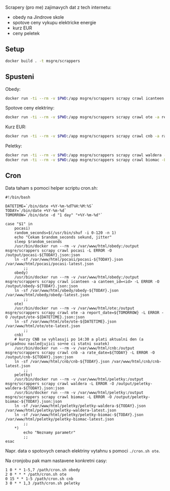 Scrapery (pro me) zajimavych dat z tech internetu:

* obedy na Jindrove skole
* spotove ceny vykupu elektricke energie
* kurz EUR
* ceny peletek

## Setup

```bash
docker build . -t msgre/scrappers
```

## Spusteni

Obedy:

```bash
docker run -ti --rm -v $PWD:/app msgre/scrappers scrapy crawl icanteen -L ERROR -a canteen_id=<id> -o -:json
```

Spotove ceny elektriny:

```bash
docker run -ti --rm -v $PWD:/app msgre/scrappers scrapy crawl ote -a report_date=2023-01-08 -L ERROR -o -:json
```

Kurz EUR:

```bash
docker run -ti --rm -v $PWD:/app msgre/scrappers scrapy crawl cnb -a rate_date=2023-01-08 -L ERROR -o -:json
```

Peletky:

```bash
docker run -ti --rm -v $PWD:/app msgre/scrappers scrapy crawl waldera -L ERROR -o -:json
docker run -ti --rm -v $PWD:/app msgre/scrappers scrapy crawl biomac -L ERROR -o -:json
```

## Cron

Data taham s pomoci helper scriptu cron.sh:

```
#!/bin/bash

DATETIME=`/bin/date +%Y-%m-%dT%H:%M:%S`
TODAY=`/bin/date +%Y-%m-%d`
TOMORROW=`/bin/date -d "1 day" "+%Y-%m-%d"`

case "$1" in
    pocasi)
    random_seconds=$(/usr/bin/shuf -i 0-120 -n 1)
    echo "Cekam $random_seconds sekund, jitter"
    sleep $random_seconds
	/usr/bin/docker run --rm -v /var/www/html/obedy:/output msgre/scrappers scrapy crawl pocasi -L ERROR -O /output/pocasi-${TODAY}.json:json
	ln -sf /var/www/html/pocasi/pocasi-${TODAY}.json /var/www/html/pocasi/pocasi-latest.json
        ;;
    obedy)
	/usr/bin/docker run --rm -v /var/www/html/obedy:/output msgre/scrappers scrapy crawl icanteen -a canteen_id=<id> -L ERROR -O /output/obedy-${TODAY}.json:json
	ln -sf /var/www/html/obedy/obedy-${TODAY}.json /var/www/html/obedy/obedy-latest.json
        ;;
    ote)
	/usr/bin/docker run --rm -v /var/www/html/ote:/output msgre/scrappers scrapy crawl ote -a report_date=${TOMORROW} -L ERROR -O /output/ote-${DATETIME}.json:json
	ln -sf /var/www/html/ote/ote-${DATETIME}.json /var/www/html/ote/ote-latest.json
        ;;
    cnb)
	# kurzy CNB se vyhlasuji po 14:30 a plati aktualni den (a pripadnou nasledjujici so+ne ci statni svatek)
	/usr/bin/docker run --rm -v /var/www/html/cnb:/output msgre/scrappers scrapy crawl cnb -a rate_date=${TODAY} -L ERROR -O /output/cnb-${TODAY}.json:json
	ln -sf /var/www/html/cnb/cnb-${TODAY}.json /var/www/html/cnb/cnb-latest.json
        ;;
    peletky)
	/usr/bin/docker run --rm -v /var/www/html/peletky:/output msgre/scrappers scrapy crawl waldera -L ERROR -O /output/peletky-waldera-${TODAY}.json:json
	/usr/bin/docker run --rm -v /var/www/html/peletky:/output msgre/scrappers scrapy crawl biomac -L ERROR -O /output/peletky-biomac-${TODAY}.json:json
	ln -sf /var/www/html/peletky/peletky-waldera-${TODAY}.json /var/www/html/peletky/peletky-waldera-latest.json
	ln -sf /var/www/html/peletky/peletky-biomac-${TODAY}.json /var/www/html/peletky/peletky-biomac-latest.json
        ;;
    *)
        echo "Neznamy parametr"
        ;;
esac
```

Napr. data o spotovych cenach elektriny vytahnu s pomoci `./cron.sh ote`.

Na cronjobu pak mam nastavene konkretni casy:

```
1 0 * * 1-5,7 /path/cron.sh obedy
2 0 * * * /path/cron.sh ote
0 15 * * 1-5 /path/cron.sh cnb
3 0 * * 1,3 /path/cron.sh peletky
```
